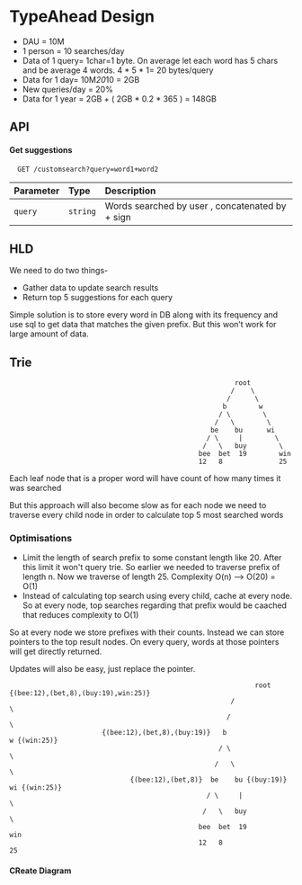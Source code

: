 # TypeAhead Design

- DAU = 10M
- 1 person = 10 searches/day
- Data of 1 query= 1char=1 byte. On average let each word has 5 chars and be average 4 words. 4 * 5 * 1= 20 bytes/query
- Data for 1 day= 10M*20*10 = 2GB 
- New queries/day = 20%
- Data for 1 year = 2GB + ( 2GB * 0.2 * 365 ) = 148GB

## API 

#### Get suggestions

```http
  GET /customsearch?query=word1+word2
```

| Parameter | Type     | Description                |
| :-------- | :------- | :------------------------- |
| `query` | `string` | Words searched by user , concatenated by + sign  |

## HLD

We need to do two things-
- Gather data to update search results
- Return top 5 suggestions for each query

Simple solution is to store every word in DB along with its frequency and use sql to get data that matches the given prefix. But this won’t work for
large amount of data.

## Trie

                                                            root
                                                           /    \
                                                          /      \
                                                         b        w
                                                        / \        \
                                                       /   \        \
                                                      be    bu      wi
                                                     / \     |        \
                                                    /   \   buy        \
                                                   bee  bet  19        win
                                                   12   8              25
                                                   
 Each leaf node that is a proper word will have count of how many times it was searched
 
 But this approach will also become slow as for each node we need to traverse every child node in order to calculate top 5 most searched words
 
 ### Optimisations 
 - Limit the length of search prefix to some constant length like 20. After this limit it won't query trie. So earlier we needed to traverse prefix of length n. Now we traverse of length 25. Complexity O(n) --> O(20) = O(1)
 - Instead of calculating top search using every child, cache at every node. So at every node, top searches regarding that prefix would be caached that reduces complexity to O(1)

So at every node we store prefixes with their counts. Instead we can store pointers to the top result nodes. On every query, words at those pointers will
get directly returned.

Updates will also be easy, just replace the pointer.


                                                                 root   {(bee:12),(bet,8),(buy:19),win:25)}
                                                           /               \
                                                          /                 \
                           {(bee:12),(bet,8),(buy:19)}   b                   w {(win:25)}
                                                        / \                   \
                                                       /   \                   \
                                  {(bee:12),(bet,8)}  be    bu {(buy:19)}     wi {(win:25)}
                                                     / \     |                   \
                                                    /   \   buy                   \
                                                   bee  bet  19                   win
                                                   12   8                           25
                        
                                                         
#### CReate Diagram
                                                         
                                                         
